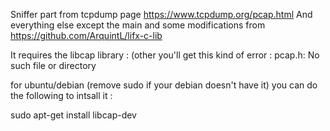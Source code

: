 Sniffer part from tcpdump page https://www.tcpdump.org/pcap.html
And everything else except the main and some modifications from https://github.com/ArquintL/lifx-c-lib



It requires the libcap library :
(other you'll get this kind of error : pcap.h: No such file or directory

for ubuntu/debian (remove sudo if your debian doesn't have it)
you can do the following to intsall it :

sudo apt-get install libcap-dev
